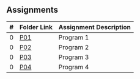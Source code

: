 ##  Assignments

|   #   | Folder Link | Assignment Description |
| :---: | ----------- | ---------------------- |
|   0   | [P01](P01)      |Program 1        |
|   0   | [P02](P02)      |Program 2        |
|   0   | [P03](P03)      |Program 3        |
|   0   | [P04](P04)      |Program 4        |
